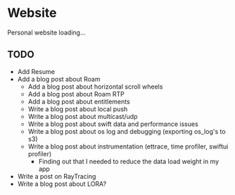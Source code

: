 # Website

Personal website loading...

## TODO

-   Add Resume
-   Add a blog post about Roam
    -   Add a blog post about horizontal scroll wheels
    -   Add a blog post about Roam RTP
    -   Add a blog post about entitlements
    -   Write a blog post about local push
    -   Write a blog post about multicast/udp
    -   Write a blog post about swift data and performance issues
    -   Write a blog post about os log and debugging (exporting os_log's to s3)
    -   Write a blog post about instrumentation (ettrace, time profiler, swiftui profiler)
        -   Finding out that I needed to reduce the data load weight in my app
-   Write a post on RayTracing
-   Write a blog post about LORA?
